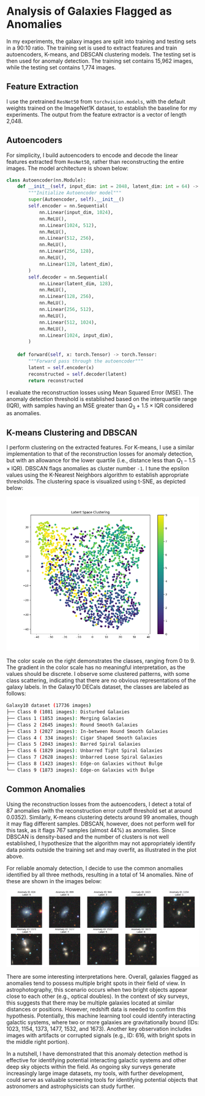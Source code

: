 # Analysis of Galaxies Flagged as Anomalies

In my experiments, the galaxy images are split into training and testing sets in a 90:10 ratio. The training set is used to extract features and train autoencoders, K-means, and DBSCAN clustering models. The testing set is then used for anomaly detection. The training set contains 15,962 images, while the testing set contains 1,774 images.

## Feature Extraction

I use the pretrained `ResNet50` from `torchvision.models`, with the default weights trained on the ImageNet1K dataset, to establish the baseline for my experiments. The output from the feature extractor is a vector of length 2,048.

## Autoencoders

For simplicity, I build autoencoders to encode and decode the linear features extracted from `ResNet50`, rather than reconstructing the entire images. The model architecture is shown below:

```python
class Autoencoder(nn.Module):
    def __init__(self, input_dim: int = 2048, latent_dim: int = 64) -> None:
        """Initialize Autoencoder model"""
        super(Autoencoder, self).__init__()
        self.encoder = nn.Sequential(
            nn.Linear(input_dim, 1024),
            nn.ReLU(),
            nn.Linear(1024, 512),
            nn.ReLU(),
            nn.Linear(512, 256),
            nn.ReLU(),
            nn.Linear(256, 128),
            nn.ReLU(),
            nn.Linear(128, latent_dim),
        )
        self.decoder = nn.Sequential(
            nn.Linear(latent_dim, 128),
            nn.ReLU(),
            nn.Linear(128, 256),
            nn.ReLU(),
            nn.Linear(256, 512),
            nn.ReLU(),
            nn.Linear(512, 1024),
            nn.ReLU(),
            nn.Linear(1024, input_dim),
        )

    def forward(self, x: torch.Tensor) -> torch.Tensor:
        """Forward pass through the autoencoder"""
        latent = self.encoder(x)
        reconstructed = self.decoder(latent)
        return reconstructed
```

I evaluate the reconstruction losses using Mean Squared Error (MSE). The anomaly detection threshold is established based on the interquartile range (IQR), with samples having an MSE greater than $Q_3 + 1.5 \times \text{IQR}$ considered as anomalies.

## K-means Clustering and DBSCAN

I perform clustering on the extracted features. For K-means, I use a similar implementation to that of the reconstruction losses for anomaly detection, but with an allowance for the lower quartile (i.e., distance less than $Q_1 - 1.5 \times \text{IQR}$). DBSCAN flags anomalies as cluster number `-1`. I tune the epsilon values using the K-Nearest Neighbors algorithm to establish appropriate thresholds. The clustering space is visualized using t-SNE, as depicted below:

![t-SNE](/reports/figures/latent_space.png)

The color scale on the right demonstrates the classes, ranging from 0 to 9. The gradient in the color scale has no meaningful interpretation, as the values should be discrete. I observe some clustered patterns, with some class scattering, indicating that there are no obvious representations of the galaxy labels. In the Galaxy10 DECals dataset, the classes are labeled as follows:

```bash
Galaxy10 dataset (17736 images)
├── Class 0 (1081 images): Disturbed Galaxies
├── Class 1 (1853 images): Merging Galaxies
├── Class 2 (2645 images): Round Smooth Galaxies
├── Class 3 (2027 images): In-between Round Smooth Galaxies
├── Class 4 ( 334 images): Cigar Shaped Smooth Galaxies
├── Class 5 (2043 images): Barred Spiral Galaxies
├── Class 6 (1829 images): Unbarred Tight Spiral Galaxies
├── Class 7 (2628 images): Unbarred Loose Spiral Galaxies
├── Class 8 (1423 images): Edge-on Galaxies without Bulge
└── Class 9 (1873 images): Edge-on Galaxies with Bulge
```

## Common Anomalies

Using the reconstruction losses from the autoencoders, I detect a total of 87 anomalies (with the reconstruction error cutoff threshold set at around 0.0352). Similarly, K-means clustering detects around 99 anomalies, though it may flag different samples. DBSCAN, however, does not perform well for this task, as it flags 767 samples (almost 44%) as anomalies. Since DBSCAN is density-based and the number of clusters is not well established, I hypothesize that the algorithm may not appropriately identify data points outside the training set and may overfit, as illustrated in the plot above.

For reliable anomaly detection, I decide to use the common anomalies identified by all three methods, resulting in a total of 14 anomalies. Nine of these are shown in the images below:

![Galaxies Flagged as Anomalies](/reports/figures/sampled_anomalies.png)

There are some interesting interpretations here. Overall, galaxies flagged as anomalies tend to possess multiple bright spots in their field of view. In astrophotography, this scenario occurs when two bright objects appear close to each other (e.g., optical doubles). In the context of sky surveys, this suggests that there may be multiple galaxies located at similar distances or positions. However, redshift data is needed to confirm this hypothesis. Potentially, this machine learning tool could identify interacting galactic systems, where two or more galaxies are gravitationally bound (IDs: 1023, 1154, 1373, 1477, 1532, and 1673). Another key observation includes images with artifacts or corrupted signals (e.g., ID: 616, with bright spots in the middle right portion).

In a nutshell, I have demonstrated that this anomaly detection method is effective for identifying potential interacting galactic systems and other deep sky objects within the field. As ongoing sky surveys generate increasingly large image datasets, my tools, with further development, could serve as valuable screening tools for identifying potential objects that astronomers and astrophysicists can study further.
